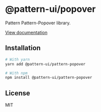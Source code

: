 # @pattern-ui/popover

Pattern Pattern-Popover library.

[View documentation](https://pattern.icu/)

## Installation

```sh
# With yarn
yarn add @pattern-ui/pattern-popover

# With npm
npm install @pattern-ui/pattern-popover
```

## License

MIT
